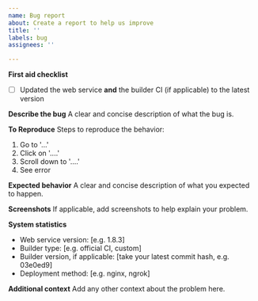 ```yaml
---
name: Bug report
about: Create a report to help us improve
title: ''
labels: bug
assignees: ''

---
```


**First aid checklist**
- [ ] Updated the web service **and** the builder CI (if applicable) to the latest version

**Describe the bug**
A clear and concise description of what the bug is.

**To Reproduce**
Steps to reproduce the behavior:
1. Go to '...'
2. Click on '....'
3. Scroll down to '....'
4. See error

**Expected behavior**
A clear and concise description of what you expected to happen.

**Screenshots**
If applicable, add screenshots to help explain your problem.

**System statistics**
- Web service version: [e.g. 1.8.3]
- Builder type: [e.g. official CI, custom]
- Builder version, if applicable: [take your latest commit hash, e.g. 03e0ed9]
- Deployment method: [e.g. nginx, ngrok]

**Additional context**
Add any other context about the problem here.
